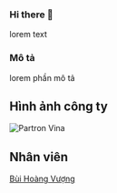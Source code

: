 ### Hi there 👋

<!--
**buihoangvuong/buihoangvuong** is a ✨ _special_ ✨ repository because its `README.md` (this file) appears on your GitHub profile.

Here are some ideas to get you started:

- 🔭 I’m currently working on ...
- 🌱 I’m currently learning ...
- 👯 I’m looking to collaborate on ...
- 🤔 I’m looking for help with ...
- 💬 Ask me about ...
- 📫 How to reach me: ...
- 😄 Pronouns: ...
- ⚡ Fun fact: ...
-->
lorem text

### Mô tả
lorem phần mô tả


## Hình ảnh công ty
![Partron Vina](https://bizweb.dktcdn.net/100/391/457/files/nha-may-partron-vinh-phuc.jpg?v=1623921719773)

## Nhân viên
[Bùi Hoàng Vượng](https://github.com/buihoangvuong)
